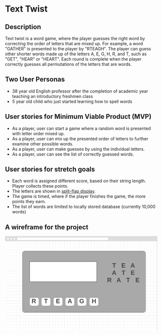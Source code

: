 # Text Twist

## Description
Text twist is a word game, where the player guesses the right word by correcting the order of letters that are mixed up. For example, a word "GATHER" is presented to the player by "RTEAGH". The player can guess other shorter words made up of the letters A, E, G, H, R, and T, such as "GET", "HEAR" or "HEART". Each round is complete when the player correctly guesses all permutations of the letters that are words. 

## Two User Personas
- 38 year old English professor after the completion of academic year teaching an introductory freshmen class
- 5 year old child who just started learning how to spell words

## User stories for Minimum Viable Product (MVP)
- As a player, user can start a game where a random word is presented with letter order mixed up.
- As a player, user can mix up the presented order of letters to further examine other possible words.
- As a player, user can make guesses by using the individual letters.
- As a player, user can see the list of correctly guessed words.

## User stories for stretch goals
 - Each word is assigned different score, based on their string length. Player collects these points.
 - The letters are shown in [split-flap display](https://en.wikipedia.org/wiki/Split-flap_display).
 - The game is timed, where if the player finishes the game, the more points they earn.
 - The list of words are limited to locally stored database (currently 10,000 words)
 
## A wireframe for the project 
![](/images/wireframe.png)
